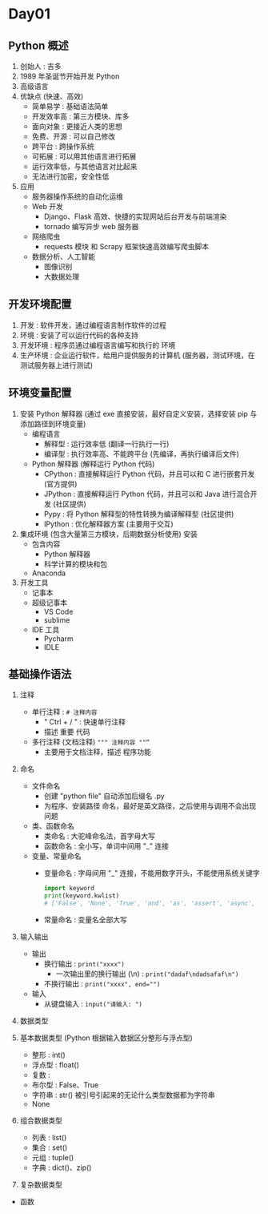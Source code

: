 # Day01

## Python 概述

1. 创始人 : 吉多
2. 1989 年圣诞节开始开发 Python
3. 高级语言
4. 优缺点 \(快速、高效\)
   * 简单易学 : 基础语法简单
   * 开发效率高 : 第三方模块、库多
   * 面向对象 : 更接近人类的思想
   * 免费、开源 : 可以自己修改
   * 跨平台 : 跨操作系统
   * 可拓展 : 可以用其他语言进行拓展
   * 运行效率低，与其他语言对比起来
   * 无法进行加密，安全性低
5. 应用
   * 服务器操作系统的自动化运维
   * Web 开发
     * Django、Flask 高效、快捷的实现网站后台开发与前端渲染
     * tornado 编写异步 web 服务器
   * 网络爬虫
     * requests 模块 和 Scrapy 框架快速高效编写爬虫脚本
   * 数据分析、人工智能
     * 图像识别
     * 大数据处理

## 开发环境配置

1. 开发 : 软件开发，通过编程语言制作软件的过程
2. 环境 : 安装了可以运行代码的各种支持
3. 开发环境 : 程序员通过编程语言编写和执行的 环境
4. 生产环境 : 企业运行软件，给用户提供服务的计算机 \(服务器，测试环境，在测试服务器上进行测试\)

## 环境变量配置

1. 安装 Python 解释器 \(通过 exe 直接安装，最好自定义安装，选择安装 pip 与 添加路径到环境变量\)
   * 编程语言
     * 解释型 : 运行效率低 \(翻译一行执行一行\)
     * 编译型 : 执行效率高、不能跨平台 \(先编译，再执行编译后文件\)
   * Python 解释器 \(解释运行 Python 代码\)
     * CPython : 直接解释运行 Python 代码，并且可以和 C 进行嵌套开发 \(官方提供\)
     * JPython : 直接解释运行 Python 代码，并且可以和 Java 进行混合开发 \(社区提供\)
     * Pypy : 将 Python 解释型的特性转换为编译解释型 \(社区提供\)
     * IPython : 优化解释器方案 \(主要用于交互\)
2. 集成环境 \(包含大量第三方模块，后期数据分析使用\) 安装
   * 包含内容
     * Python 解释器
     * 科学计算的模块和包
   * Anaconda
3. 开发工具
   * 记事本
   * 超级记事本
     * VS Code
     * sublime
   * IDE 工具
     * Pycharm
     * IDLE

## 基础操作语法

1. 注释
   * 单行注释 : `# 注释内容`
     * " Ctrl + / " : 快速单行注释
     * 描述 重要 代码
   * 多行注释 \(文档注释\) `""" 注释内容 ""“`
     * 主要用于文档注释，描述 程序功能
2. 命名
   * 文件命名
     * 创建 "python file" 自动添加后缀名 .py
     * 为程序、安装路径 命名，最好是英文路径，之后使用与调用不会出现问题
   * 类、函数命名
     * 类命名 : 大驼峰命名法，首字母大写
     * 函数命名 : 全小写，单词中间用 "\_" 连接
   * 变量、常量命名
     * 变量命名 : 字母间用 "\_" 连接，不能用数字开头，不能使用系统关键字

       ```python
       import keyword
       print(keyword.kwlist)
       # ['False', 'None', 'True', 'and', 'as', 'assert', 'async', 'await', 'break', 'class', 'continue', 'def', 'del', 'elif', 'else', 'except', 'finally', 'for', 'from', 'global', 'if', 'import', 'in', 'is', 'lambda', 'nonlocal', 'not', 'or', 'pass', 'raise', 'return', 'try', 'while', 'with', 'yield']
       ```

     * 常量命名 : 变量名全部大写
3. 输入输出
   * 输出
     * 换行输出 : `print("xxxx")`
       * 一次输出里的换行输出 \(\n\) : `print("dadaf\ndadsafaf\n")`
     * 不换行输出 : `print("xxxx", end="")`
   * 输入
     * 从键盘输入 : `input("请输入: ")`

4. 数据类型
  1. 基本数据类型 \(Python 根据输入数据区分整形与浮点型\)
     * 整形 : int\(\)
     * 浮点型 : float\(\)
     * 复数 :
     * 布尔型 : False、True
     * 字符串 : str\(\) 被引号引起来的无论什么类型数据都为字符串
     * None
  2. 组合数据类型
     * 列表 : list\(\)
     * 集合 : set\(\)
     * 元组 : tuple\(\)
     * 字典 : dict\(\)、zip\(\)
  3. 复杂数据类型

  * 函数 

  